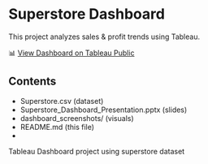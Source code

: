 
# Superstore Dashboard

This project analyzes sales & profit trends using Tableau.

📊 [View Dashboard on Tableau Public](https://public.tableau.com/newWorkbook/d172c10c-4574-4784-b38c-568a5383aa1a#1)

## Contents
- Superstore.csv (dataset)
- Superstore_Dashboard_Presentation.pptx (slides)
- dashboard_screenshots/ (visuals)
- README.md (this file)
-
Tableau Dashboard project using superstore dataset
